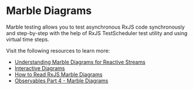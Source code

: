 # Marble Diagrams

Marble testing allows you to test asynchronous RxJS code synchronously and step-by-step with the help of RxJS TestScheduler test utility and using virtual time steps.

Visit the following resources to learn more:

- [Understanding Marble Diagrams for Reactive Streams](https://medium.com/@jshvarts/read-marble-diagrams-like-a-pro-3d72934d3ef5)
- [Interactive Diagrams](https://rxmarbles.com/#from)
- [How to Read RxJS Marble Diagrams](https://www.youtube.com/watch?v=m6jkzIHMEdg)
- [Observables Part 4 - Marble Diagrams](https://www.youtube.com/watch?v=wXcPenSfdo0)

